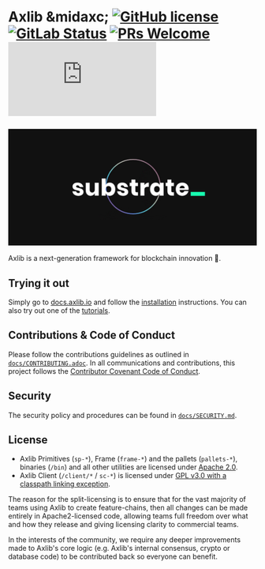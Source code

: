 # Axlib &midaxc; [![GitHub license](https://img.shields.io/badge/license-GPL3%2FApache2-blue)](#LICENSE) [![GitLab Status](https://gitlab.axiacoin.network/axia/axlib/badges/master/pipeline.svg)](https://gitlab.axiacoin.network/axia/axlib/pipelines) [![PRs Welcome](https://img.shields.io/badge/PRs-welcome-brightgreen.svg)](docs/CONTRIBUTING.adoc) [![Matrix](https://img.shields.io/matrix/axlib-technical:matrix.org)](https://matrix.to/#/#axlib-technical:matrix.org)

<p align="center">
  <img src="/docs/media/sub.gif">
</p>

Axlib is a next-generation framework for blockchain innovation 🚀.

## Trying it out

Simply go to [docs.axlib.io](https://docs.axlib.io) and follow the
[installation](https://docs.axlib.io/v3/getting-started/overview) instructions. You can
also try out one of the [tutorials](https://docs.axlib.io/tutorials/).

## Contributions & Code of Conduct

Please follow the contributions guidelines as outlined in [`docs/CONTRIBUTING.adoc`](docs/CONTRIBUTING.adoc). In all communications and contributions, this project follows the [Contributor Covenant Code of Conduct](docs/CODE_OF_CONDUCT.md).

## Security

The security policy and procedures can be found in [`docs/SECURITY.md`](docs/SECURITY.md).

## License

- Axlib Primitives (`sp-*`), Frame (`frame-*`) and the pallets (`pallets-*`), binaries (`/bin`) and all other utilities are licensed under [Apache 2.0](LICENSE-APACHE2).
- Axlib Client (`/client/*` / `sc-*`) is licensed under [GPL v3.0 with a classpath linking exception](LICENSE-GPL3).

The reason for the split-licensing is to ensure that for the vast majority of teams using Axlib to create feature-chains, then all changes can be made entirely in Apache2-licensed code, allowing teams full freedom over what and how they release and giving licensing clarity to commercial teams.

In the interests of the community, we require any deeper improvements made to Axlib's core logic (e.g. Axlib's internal consensus, crypto or database code) to be contributed back so everyone can benefit.

